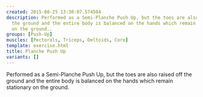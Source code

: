```yaml
---
created: 2015-08-25 13:30:07.574504
description: Performed as a Semi-Planche Push Up, but the toes are also raised off
  the ground and the entire body is balanced on the hands which remain stationary
  on the ground..
groups: [Push-Up]
muscles: [Pectorals, Triceps, Deltoids, Core]
template: exercise.html
title: Planche Push Up
variants: []
---
```

Performed as a Semi-Planche Push Up, but the toes are also raised off the ground and the entire body is balanced on the hands which remain stationary on the ground.